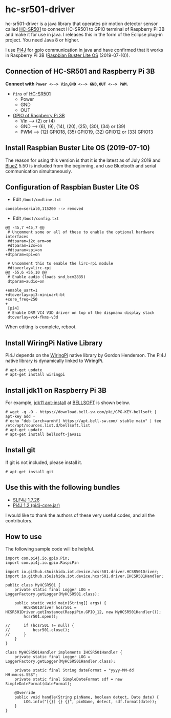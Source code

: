 # hc-sr501-driver
hc-sr501-driver is a java library that operates pir motion detector sensor called [HC-SR501](https://www.mpja.com/download/31227sc.pdf) to connect HC-SR501 to GPIO terminal of Raspberry Pi 3B and make it for use in java.
I releases this in the form of the Eclipse plug-in project.
You need Java 8 or higher.

I use [Pi4J](https://pi4j.com/)
for gpio communication in java and have confirmed that it works in Raspberry Pi 3B ([Raspbian Buster Lite OS](https://www.raspberrypi.org/downloads/raspbian/) (2019-07-10)).

## Connection of HC-SR501 and Raspberry Pi 3B
**Connect with `Power <--> Vin`,`GND <--> GND`, `OUT <--> PWM`.**
- `Pins` of [HC-SR501](https://www.mpja.com/download/31227sc.pdf)
  - Power
  - GND
  - OUT
- [GPIO of Raspberry Pi 3B](https://www.raspberrypi.org/documentation/usage/gpio/README.md)
  - Vin --> (2) or (4)
  - GND --> (6), (9), (14), (20), (25), (30), (34) or (39)
  - PWM --> (12) GPIO18, (35) GPIO19, (32) GPIO12 or (33) GPIO13
  
## Install Raspbian Buster Lite OS (2019-07-10)
The reason for using this version is that it is the latest as of July 2019 and [BlueZ](http://www.bluez.org/) 5.50 is included from the beginning, and use Bluetooth and serial communication simultaneously.

## Configuration of Raspbian Buster Lite OS
- Edit `/boot/cmdline.txt`
```
console=serial0,115200 --> removed
```
- Edit `/boot/config.txt`
```
@@ -45,7 +45,7 @@
 # Uncomment some or all of these to enable the optional hardware interfaces
 #dtparam=i2c_arm=on
 #dtparam=i2s=on
-#dtparam=spi=on
+dtparam=spi=on
 
 # Uncomment this to enable the lirc-rpi module
 #dtoverlay=lirc-rpi
@@ -55,6 +55,10 @@
 # Enable audio (loads snd_bcm2835)
 dtparam=audio=on
 
+enable_uart=1
+dtoverlay=pi3-miniuart-bt
+core_freq=250
+
 [pi4]
 # Enable DRM VC4 V3D driver on top of the dispmanx display stack
 dtoverlay=vc4-fkms-v3d
```
When editing is complete, reboot.

## Install WiringPi Native Library
Pi4J depends on the [WiringPi](http://wiringpi.com/) native library by Gordon Henderson.
The Pi4J native library is dynamically linked to WiringPi.
```
# apt-get update
# apt-get install wiringpi
```

## Install jdk11 on Raspberry Pi 3B
For example, [jdk11 apt-install](https://apt.bell-sw.com/) at [BELLSOFT](https://bell-sw.com/) is shown below.
```
# wget -q -O - https://download.bell-sw.com/pki/GPG-KEY-bellsoft | apt-key add -
# echo "deb [arch=armhf] https://apt.bell-sw.com/ stable main" | tee /etc/apt/sources.list.d/bellsoft.list
# apt-get update
# apt-get install bellsoft-java11
```

## Install git
If git is not included, please install it.
```
# apt-get install git
```

## Use this with the following bundles
- [SLF4J 1.7.26](https://www.slf4j.org/)
- [Pi4J 1.2 (pi4j-core.jar)](https://pi4j.com/download/pi4j-1.2.zip)

I would like to thank the authors of these very useful codes, and all the contributors.

## How to use
The following sample code will be helpful.
```
import com.pi4j.io.gpio.Pin;
import com.pi4j.io.gpio.RaspiPin

import io.github.s5uishida.iot.device.hcsr501.driver.HCSR501Driver;
import io.github.s5uishida.iot.device.hcsr501.driver.IHCSR501Handler;

public class MyHCSR501 {
    private static final Logger LOG = LoggerFactory.getLogger(MyHCSR501.class);
    
    public static void main(String[] args) {
        HCSR501Driver hcsr501 = HCSR501Driver.getInstance(RaspiPin.GPIO_12, new MyHCSR501Handler());
        hcsr501.open();

//      if (hcsr501 != null) {
//          hcsr501.close();
//      }
    }
}

class MyHCSR501Handler implements IHCSR501Handler {
    private static final Logger LOG = LoggerFactory.getLogger(MyHCSR501Handler.class);

    private static final String dateFormat = "yyyy-MM-dd HH:mm:ss.SSS";
    private static final SimpleDateFormat sdf = new SimpleDateFormat(dateFormat);

    @Override
    public void handle(String pinName, boolean detect, Date date) {
        LOG.info("[{}] {} {}", pinName, detect, sdf.format(date));
    }
}
```
